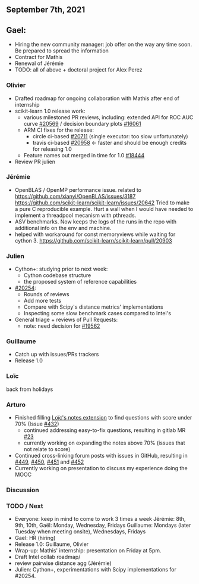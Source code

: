 ## September 7th, 2021

## Gael:

- Hiring the new community manager: job offer on the way any time soon. Be prepared to spread the information
- Contract for Mathis
- Renewal of Jérémie
- TODO: all of above + doctoral project for Alex Perez


### Olivier

- Drafted roadmap for ongoing collaboration with Mathis after end of internship
- scikit-learn 1.0 release work:
    - various milestoned PR reviews, including: extended API for ROC AUC curve [#20569](https://github.com/scikit-learn/scikit-learn/pull/20569) / decision boundary plots [#16061](https://github.com/scikit-learn/scikit-learn/pull/16061)
    - ARM CI fixes for the release:
      - circle ci-based [#20711](https://github.com/scikit-learn/scikit-learn/pull/20711) (single executor: too slow unfortunately)
      - travis ci-based [#20958](https://github.com/scikit-learn/scikit-learn/pull/20958) <- faster and should be enough credits for releasing 1.0
    - Feature names out merged in time for 1.0 [#18444](https://github.com/scikit-learn/scikit-learn/pull/18444)
- Review PR julien

### Jérémie
- OpenBLAS / OpenMP performance issue. related to
  https://github.com/xianyi/OpenBLAS/issues/3187
  https://github.com/scikit-learn/scikit-learn/issues/20642
  Tried to make a pure C reproducible example. Hurt a wall when I would have needed to implement a threadpool mecanism with pthreads.
- ASV benchmarks. Now keeps the logs of the runs in the repo with additional info on the env and machine.
- helped with workaround for const memoryviews while waiting for cython 3. https://github.com/scikit-learn/scikit-learn/pull/20903

### Julien
- Cython+: studying prior to next week:
    - Cython codebase structure
    - the proposed system of reference capabilities
- [#20254](https://github.com/scikit-learn/scikit-learn/pull/20254):
    - Rounds of reviews
    - Add more tests
    - Compare with Scipy's distance metrics' implementations
    - Inspecting some slow benchmark cases compared to Intel's
- General triage + reviews of Pull Requests:
    - note: need decision for [#19562](https://github.com/scikit-learn/scikit-learn/pull/19562#pullrequestreview-714487004)

### Guillaume

- Catch up with issues/PRs trackers
- Release 1.0

### Loïc

back from holidays

### Arturo

- Finished filling [Loïc's notes extension](https://notes.inria.fr/rgSzYtubR6uSOQIfY9Fpvw#) to find questions with score under 70% (Issue [#432](https://github.com/INRIA/scikit-learn-mooc/issues/432))
    - continued addressing easy-to-fix questions, resulting in gitlab MR [#23](https://gitlab.inria.fr/learninglab/mooc-scikit-learn/mooc-scikit-learn-coordination/-/merge_requests/23)
    - currently working on expanding the notes above 70% (issues that not relate to score)
- Continued cross-linking forum posts with issues in GitHub, resulting in [#449](https://github.com/INRIA/scikit-learn-mooc/issues/449), [#450](https://github.com/INRIA/scikit-learn-mooc/issues/450), [#451](https://github.com/INRIA/scikit-learn-mooc/issues/451) and [#452](https://github.com/INRIA/scikit-learn-mooc/issues/452)
- Currently working on presentation to discuss my experience doing the MOOC

### Discussion

### TODO / Next

- Everyone: keep in mind to come to work 3 times a week
  Jérémie: 8th, 9th, 10th,
  Gaël: Monday, Wednesday, Fridays
  Guillaume: Mondays (later Tuesday when meeting onsite), Wednesdays, Fridays
- Gael: HR (hiring)
- Release 1.0: Guillaume, Olivier
- Wrap-up: Mathis' internship: presentation on Friday at 5pm.
- Draft Intel collab roadmap/
- review pairwise distance agg (Jérémie)
- Julien: Cython+, experimentations with Scipy implementations for #20254.